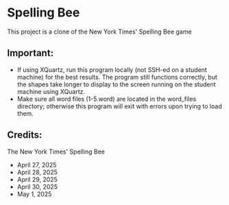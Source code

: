 # Spelling Bee

This project is a clone of the New York Times' Spelling Bee game

## Important:

- If using XQuartz, run this program locally (not SSH-ed on a student machine) for the best results. The program still functions correctly, but the shapes take longer to display to the screen running on the student machine using XQuartz.
- Make sure all word files (1-5.word) are located in the word_files directory; otherwise this program will exit with errors upon trying to load them.

## Credits:
The New York Times' Spelling Bee
- April 27, 2025
- April 28, 2025
- April 29, 2025
- April 30, 2025
- May 1, 2025